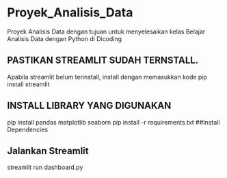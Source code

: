 # Proyek_Analisis_Data
Proyek Analisis Data dengan tujuan untuk menyelesaikan kelas Belajar Analisis Data dengan Python di Dicoding

## PASTIKAN STREAMLIT SUDAH TERNSTALL.
Apabila streamlit belum terinstall, install dengan memasukkan kode
pip install streamlit 

## INSTALL LIBRARY YANG DIGUNAKAN
pip install pandas matplotlib seaborn
pip install -r requirements.txt ##Install Dependencies

## Jalankan Streamlit
streamlit run dashboard.py
